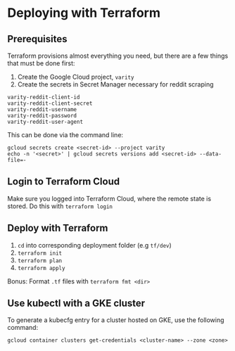 # Deploying with Terraform

## Prerequisites
Terraform provisions almost everything you need, but there are a few things that must be done first:
1. Create the Google Cloud project, `varity`
2. Create the secrets in Secret Manager necessary for reddit scraping
```
varity-reddit-client-id
varity-reddit-client-secret
varity-reddit-username
varity-reddit-password
varity-reddit-user-agent
```

This can be done via the command line:
```
gcloud secrets create <secret-id> --project varity
echo -n '<secret>' | gcloud secrets versions add <secret-id> --data-file=-
```


## Login to Terraform Cloud
Make sure you logged into Terraform Cloud, where the remote state is stored.  Do this with `terraform login`

## Deploy with Terraform
1. `cd` into corresponding deployment folder (e.g `tf/dev`)
2. `terraform init`
3. `terraform plan`
4. `terraform apply`

Bonus: Format `.tf` files with `terraform fmt <dir>`

## Use kubectl with a GKE cluster
To generate a kubecfg entry for a cluster hosted on GKE, use the following command:
```
gcloud container clusters get-credentials <cluster-name> --zone <zone>
```